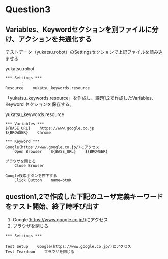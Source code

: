 # Question3 
## Variables、Keywordセクションを別ファイルに分け、アクションを共通化する
テストデータ（yukatsu.robot）のSettingsセクションで上記ファイルを読み込ませる  

yukatsu.robot  

	*** Settings ***
	　　　　：
	Resource    yukatsu_keywords.resource

「yukatsu_keywords.resource」を作成し、課題1,2で作成したVariables、Keyword
セクションを保存する。  
  
yukatsu_keywords.resource  

	*** Variables ***
	${BASE_URL}    https://www.google.co.jp
	${BROWSER}    Chrome
	
	*** Keyword ***
	Google(https://www.google.co.jp/)にアクセス
	    Open Browser    ${BASE_URL}    ${BROWSER}
	
	ブラウザを閉じる
	    Close Browser
	
	Google検索ボタンを押下する
	    Click Button    name=btnK

## question1,2で作成した下記のユーザ定義キーワードをテスト開始、終了時呼び出す
  1. Google(https://www.google.co.jp/)にアクセス
  2. ブラウザを閉じる

	*** Settings ***
	       ：
	Test Setup    Google(https://www.google.co.jp/)にアクセス
	Test Teardown    ブラウザを閉じる
